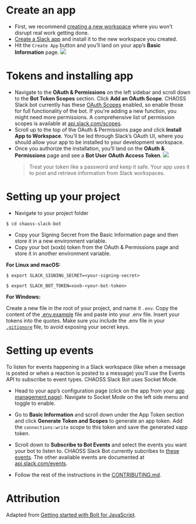 # Create an app

- First, we recommend [creating a new workspace](https://slack.com/get-started#create) where you won’t disrupt real work getting done.
- [Create a Slack app](https://api.slack.com/apps/new) and install it to the new workspace you created.
- Hit the `Create App` button and you’ll land on your app’s **Basic Information** page.
  ![](https://slack.dev/bolt-js/assets/basic-information-page.png)

# Tokens and installing app

- Navigate to the **OAuth & Permissions** on the left sidebar and scroll down to the **Bot Token Scopes** section. Click **Add an OAuth Scope**. CHAOSS Slack bot currently has these [OAuth Scopes](https://docs.google.com/document/d/1NJd-nNKUNb3Q0lRb5cfmUU8kpRcYGjh-vPqpk4CCvic/edit#heading=h.v1ah7sirde2a) enabled, so enable those for full functionality of the bot. If you're adding a new function, you might need more permissions. A comprehensive list of permission scopes is available at [api.slack.com/scopes](https://api.slack.com/scopes).
- Scroll up to the top of the OAuth & Permissions page and click **Install App to Workspace**. You’ll be led through Slack’s OAuth UI, where you should allow your app to be installed to your development workspace.
- Once you authorize the installation, you’ll land on the **OAuth & Permissions** page and see a **Bot User OAuth Access Token**.
  ![](https://slack.dev/bolt-js/assets/bot-token.png)
  > Treat your token like a password and keep it safe. Your app uses it to post and retrieve information from Slack workspaces.

# Setting up your project

- Navigate to your project folder

```
$ cd chaoss-slack-bot
```

- Copy your Signing Secret from the Basic Information page and then store it in a new environment variable.
- Copy your bot (xoxb) token from the OAuth & Permissions page and store it in another environment variable.

**For Linux and macOS:**

```
$ export SLACK_SIGNING_SECRET=<your-signing-secret>
```

```
$ export SLACK_BOT_TOKEN=xoxb-<your-bot-token>
```

**For Windows:**

Create a new file in the root of your project, and name it `.env`. Copy the content of the [.env.example](https://github.com/chaoss/chaoss-slack-bot/blob/main/.env.example) file and paste into your .env file. Insert your tokens into the quotes. Make sure you include the .env file in your [`.gitignore`](https://www.delftstack.com/howto/git/add-file-to-gitignore/) file, to avoid exposing your secret keys.

# Setting up events

To listen for events happening in a Slack workspace (like when a message is posted or when a reaction is posted to a message) you’ll use the Events API to subscribe to event types.
CHAOSS Slack Bot uses Socket Mode.

- Head to your app’s configuration page (click on the app from your [app management page](https://api.slack.com/apps)). Navigate to Socket Mode on the left side menu and toggle to enable.
- Go to **Basic Information** and scroll down under the App Token section and click **Generate Token and Scopes** to generate an app token. Add the `connections:write` scope to this token and save the generated xapp token.
- Scroll down to **Subscribe to Bot Events** and select the events you want your bot to listen to. CHAOSS Slack Bot currently subcribes to [these events](https://docs.google.com/document/d/1NJd-nNKUNb3Q0lRb5cfmUU8kpRcYGjh-vPqpk4CCvic/edit#heading=h.vaz3oyzblsm7). The other available events are documented at [api.slack.com/events](https://api.slack.com/events).

- Follow the rest of the instructions in the [CONTRIBUTING.md](https://github.com/chaoss/chaoss-slack-bot/blob/main/CONTRIBUTING.md).

# Attribution

Adapted from [Getting started with Bolt for JavaScript](https://slack.dev/bolt-js/tutorial/getting-started).
